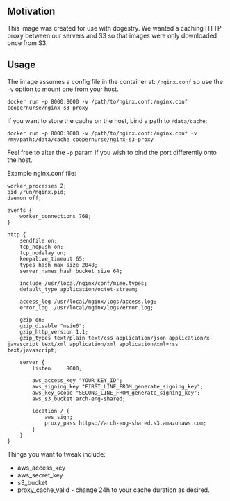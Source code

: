 
## Motivation

This image was created for use with dogestry. We wanted a caching HTTP proxy between our
servers and S3 so that images were only downloaded once from S3.

## Usage

The image assumes a config file in the container at: `/nginx.conf` so use the `-v` option to
mount one from your host.


```
docker run -p 8000:8000 -v /path/to/nginx.conf:/nginx.conf coopernurse/nginx-s3-proxy 
```

If you want to store the cache on the host, bind a path to `/data/cache`:

```
docker run -p 8000:8000 -v /path/to/nginx.conf:/nginx.conf -v /my/path:/data/cache coopernurse/nginx-s3-proxy 
```

Feel free to alter the `-p` param if you wish to bind the port differently onto the host.


Example nginx.conf file:

```
worker_processes 2;
pid /run/nginx.pid;
daemon off;

events {
    worker_connections 768;
}

http {
    sendfile on;
    tcp_nopush on;
    tcp_nodelay on;
    keepalive_timeout 65;
    types_hash_max_size 2048;
    server_names_hash_bucket_size 64;

    include /usr/local/nginx/conf/mime.types;
    default_type application/octet-stream;

    access_log /usr/local/nginx/logs/access.log;
    error_log  /usr/local/nginx/logs/error.log;

    gzip on;
    gzip_disable "msie6";
    gzip_http_version 1.1;
    gzip_types text/plain text/css application/json application/x-javascript text/xml application/xml application/xml+rss text/javascript;

    server {
        listen     8000;

        aws_access_key "YOUR_KEY_ID";
        aws_signing_key "FIRST_LINE_FROM_generate_signing_key";
        aws_key_scope "SECOND_LINE_FROM_generate_signing_key";
        aws_s3_bucket arch-eng-shared;
        
        location / {
            aws_sign;
            proxy_pass https://arch-eng-shared.s3.amazonaws.com;
        }
    }
}
```

Things you want to tweak include:


* aws_access_key
* aws_secret_key
* s3_bucket
* proxy_cache_valid - change 24h to your cache duration as desired.


